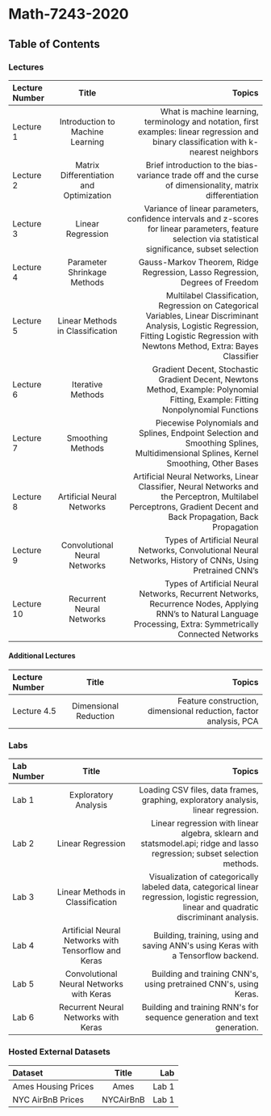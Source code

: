 # Math-7243-2020

## Table of Contents
### Lectures

| Lecture Number    | Title          | Topics |
| :---         |     :---:      |          ---: |
| Lecture 1    | Introduction to Machine Learning | What is machine learning, terminology and notation, first examples: linear regression and binary classification with k-nearest neighbors |
| Lecture 2    | Matrix Differentiation and Optimization    | Brief introduction to the bias-variance trade off and the curse of dimensionality, matrix differentiation   |
| Lecture 3    | Linear Regression    | Variance of linear parameters, confidence intervals and z-scores for linear parameters, feature selection via statistical significance, subset selection   |
| Lecture 4    | Parameter Shrinkage Methods | Gauss-Markov Theorem, Ridge Regression, Lasso Regression, Degrees of Freedom |
| Lecture 5    | Linear Methods in Classification | Multilabel Classification, Regression on Categorical Variables,	Linear Discriminant Analysis, Logistic Regression, Fitting Logistic Regression with Newtons Method, Extra: Bayes Classifier |
| Lecture 6    | Iterative Methods | Gradient Decent, Stochastic Gradient Decent, Newtons Method, Example: Polynomial Fitting, Example: Fitting Nonpolynomial Functions|
| Lecture 7    | Smoothing Methods | Piecewise Polynomials and Splines, Endpoint Selection and Smoothing Splines, Multidimensional Splines, Kernel Smoothing, Other Bases|
| Lecture 8    | Artificial Neural Networks | Artificial Neural Networks, Linear Classifier, Neural Networks and the Perceptron, Multilabel Perceptrons, Gradient Decent and Back Propagation, Back Propagation|
| Lecture 9    | Convolutional Neural Networks | Types of Artificial Neural Networks, Convolutional Neural Networks, History of CNNs, Using Pretrained CNN’s|
| Lecture 10   | Recurrent Neural Networks | Types of Artificial Neural Networks, Recurrent Networks, Recurrence Nodes, Applying RNN’s to Natural Language Processing, Extra: Symmetrically Connected Networks|

#### Additional Lectures

| Lecture Number    | Title          | Topics |
| :---         |     :---:      |          ---: |
| Lecture 4.5    | Dimensional Reduction | Feature construction, dimensional reduction, factor analysis, PCA |


### Labs

| Lab Number    | Title          | Topics |
| :---         |     :---:      |          ---: |
| Lab 1    | Exploratory Analysis | Loading CSV files, data frames,  graphing, exploratory analysis, linear regression. |
| Lab 2    | Linear Regression | Linear regression with linear algebra, sklearn and statsmodel.api; ridge and lasso regression; subset selection methods. |
| Lab 3    | Linear Methods in Classification | Visualization of categorically labeled data, categorical linear regression, logistic regression, linear and quadratic discriminant analysis. |
| Lab 4 | Artificial Neural Networks with Tensorflow and Keras | Building, training, using and saving ANN's using Keras with a Tensorflow backend. |
| Lab 5 | Convolutional Neural Networks with Keras | Building and training CNN's, using pretrained CNN's, using Keras. |
| Lab 6 | Recurrent Neural Networks with Keras | Building and training RNN's for sequence generation and text generation. |


### Hosted External Datasets

| Dataset   | Title          | Lab |
| :---         |     :---:      |          ---: |
| Ames Housing Prices  | Ames | Lab 1 |
| NYC AirBnB Prices | NYCAirBnB | Lab 1 |
